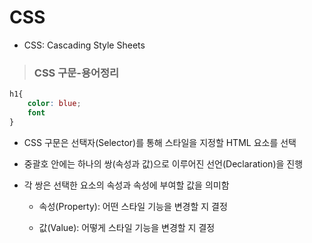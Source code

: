 # CSS

- CSS: Cascading Style Sheets

> ### CSS 구문-용어정리

``` css
h1{
    color: blue;
    font
}
```

- CSS 구문은 선택자(Selector)를 통해 스타일을 지정할 HTML 요소를 선택

- 중괄호 안에는 하나의 쌍(속성과 값)으로 이루어진 선언(Declaration)을 진행

- 각 쌍은 선택한 요소의 속성과 속성에 부여할 값을 의미함

    - 속성(Property): 어떤 스타일 기능을 변경할 지 결정
    
    - 값(Value): 어떻게 스타일 기능을 변경할 지 결정